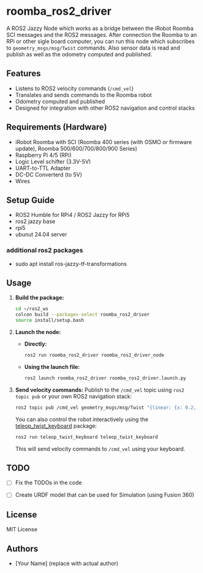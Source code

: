 # roomba_ros2_driver

A ROS2 Jazzy Node which works as a bridge between the iRobot Roomba SCI messages and the ROS2 messages. After connection the Roomba to an RPi or other sigle board computer, 
you can run this node which subscribes to `geometry_msgs/msg/Twist` commands. Also sensor data is read and publish as well as the odometry computed and published.

## Features

- Listens to ROS2 velocity commands (`/cmd_vel`)
- Translates and sends commands to the Roomba robot
- Odometry computed and published
- Designed for integration with other ROS2 navigation and control stacks


## Requirements (Hardware)
- iRobot Roomba with SCI (Roomba 400 series (with OSMO or firmware update), Roomba 500/600/700/800/900 Series)
- Raspberry Pi 4/5 (RPi)
- Logic Level schifter (3.3V-5V)
- UART-to-TTL Adapter
- DC-DC Converterd (to 5V)
- Wires

## Setup Guide
- ROS2 Humble for RPi4 / ROS2 Jazzy for RPi5
- ros2 jazzy base
- rpi5
- ubunut 24.04 server

### additional ros2 packages
-  sudo apt install ros-jazzy-tf-transformations

## Usage

1. **Build the package:**
   ```bash
   cd ~/ros2_ws
   colcon build --packages-select roomba_ros2_driver
   source install/setup.bash
   ```

2. **Launch the node:**

   - **Directly:**
     ```bash
     ros2 run roomba_ros2_driver roomba_ros2_driver_node
     ```

   - **Using the launch file:**
     ```bash
     ros2 launch roomba_ros2_driver roomba_ros2_driver.launch.py
     ```

3. **Send velocity commands:**
   Publish to the `/cmd_vel` topic using `ros2 topic pub` or your own ROS2 navigation stack:
   ```bash
   ros2 topic pub /cmd_vel geometry_msgs/msg/Twist "{linear: {x: 0.2, y: 0.0, z: 0.0}, angular: {x: 0.0, y: 0.0, z: 0.5}}"
   ```

   You can also control the robot interactively using the [teleop_twist_keyboard](https://github.com/ros2/teleop_twist_keyboard) package:
   ```bash
   ros2 run teleop_twist_keyboard teleop_twist_keyboard
   ```
   This will send velocity commands to `/cmd_vel` using your keyboard.


## TODO

- [ ] Fix the TODOs in the code
- [ ] Create URDF model that can be used for Simulation (using Fusion 360)


## License

MIT License

## Authors

- [Your Name] (replace with actual author)

